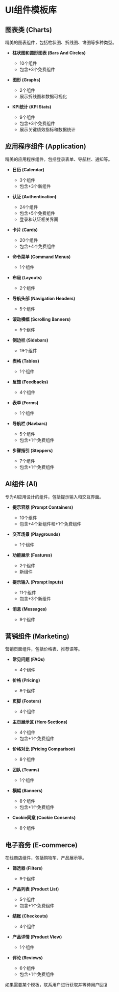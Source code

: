 # UI组件模板库

## 图表类 (Charts)
精美的图表组件，包括柱状图、折线图、饼图等多种类型。

- **柱状图和圆形图表 (Bars And Circles)**
  - 10个组件
  - 包含+3个免费组件

- **图形 (Graphs)**
  - 2个组件
  - 展示折线图和数据可视化

- **KPI统计 (KPI Stats)**
  - 9个组件
  - 包含+3个免费组件
  - 展示关键绩效指标和数据统计

## 应用程序组件 (Application)
精美的应用程序组件，包括登录表单、导航栏、通知等。

- **日历 (Calendar)**
  - 3个组件
  - 包含+3个新组件

- **认证 (Authentication)**
  - 24个组件
  - 包含+5个免费组件
  - 登录和认证相关界面

- **卡片 (Cards)**
  - 20个组件
  - 包含+4个免费组件

- **命令菜单 (Command Menus)**
  - 1个组件

- **布局 (Layouts)**
  - 2个组件

- **导航头部 (Navigation Headers)**
  - 5个组件

- **滚动横幅 (Scrolling Banners)**
  - 5个组件

- **侧边栏 (Sidebars)**
  - 19个组件

- **表格 (Tables)**
  - 1个组件

- **反馈 (Feedbacks)**
  - 4个组件

- **表单 (Forms)**
  - 1个组件

- **导航栏 (Navbars)**
  - 5个组件
  - 包含+1个免费组件

- **步骤指引 (Steppers)**
  - 7个组件
  - 包含+1个免费组件

## AI组件 (AI)
专为AI应用设计的组件，包括提示输入和交互界面。

- **提示容器 (Prompt Containers)**
  - 10个组件
  - 包含+4个新组件和+1个免费组件

- **交互场景 (Playgrounds)**
  - 1个组件

- **功能展示 (Features)**
  - 2个组件
  - 新组件

- **提示输入 (Prompt Inputs)**
  - 11个组件
  - 包含+3个新组件

- **消息 (Messages)**
  - 9个组件

## 营销组件 (Marketing)
营销页面组件，包括价格表、推荐语等。

- **常见问题 (FAQs)**
  - 4个组件

- **价格 (Pricing)**
  - 8个组件

- **页脚 (Footers)**
  - 4个组件

- **主页展示区 (Hero Sections)**
  - 4个组件
  - 包含+1个免费组件

- **价格对比 (Pricing Comparison)**
  - 8个组件

- **团队 (Teams)**
  - 1个组件

- **横幅 (Banners)**
  - 8个组件
  - 包含+1个免费组件

- **Cookie同意 (Cookie Consents)**
  - 8个组件

## 电子商务 (E-commerce)
在线商店组件，包括购物车、产品展示等。

- **筛选器 (Filters)**
  - 9个组件

- **产品列表 (Product List)**
  - 5个组件
  - 包含+1个免费组件

- **结账 (Checkouts)**
  - 4个组件

- **产品详情 (Product View)**
  - 1个组件

- **评论 (Reviews)**
  - 6个组件
  - 包含+1个免费组件

如果需要某个模板，联系用户进行获取并等待用户回复